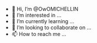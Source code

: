 - 👋 Hi, I’m @OwOMICHELLIN
- 👀 I’m interested in ...
- 🌱 I’m currently learning ...
- 💞️ I’m looking to collaborate on ...
- 📫 How to reach me ...

<!---
OwOMICHELLIN/OwOMICHELLIN is a ✨ special ✨ repository because its `README.md` (this file) appears on your GitHub profile.
You can click the Preview link to take a look at your changes.
--->
